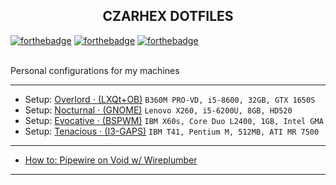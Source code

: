 <h2 align="center">CZARHEX DOTFILES</h2>

[![forthebadge](https://forthebadge.com/images/badges/compatibility-club-penguin.svg)](https://forthebadge.com) 
[![forthebadge](https://forthebadge.com/images/badges/just-plain-nasty.svg)](https://forthebadge.com) 
[![forthebadge](https://forthebadge.com/images/badges/built-with-swag.svg)](https://forthebadge.com) 

<br/>
Personal configurations for my machines
<br/>

** **

* Setup: [Overlord ⋅ (LXQt+OB)](https://github.com/czarhex/dotfiles/blob/main/OVERLORD.md) `B360M PRO-VD, i5-8600, 32GB, GTX 1650S`
* Setup: [Nocturnal ⋅ (GNOME)](https://github.com/czarhex/dotfiles/blob/main/NOCTURNAL.md) `Lenovo X260, i5-6200U, 8GB, HD520`
* Setup: [Evocative ⋅ (BSPWM)](https://www.youtube.com/watch?v=dQw4w9WgXcQ) `IBM X60s, Core Duo L2400, 1GB, Intel GMA`
* Setup: [Tenacious ⋅ (I3-GAPS)](https://www.youtube.com/watch?v=dQw4w9WgXcQ) `IBM T41, Pentium M, 512MB, ATI MR 7500`

** **

* [How to: Pipewire on Void w/ Wireplumber](https://github.com/czarhex/dotfiles/blob/main/PIPEVOID.md)

** **
